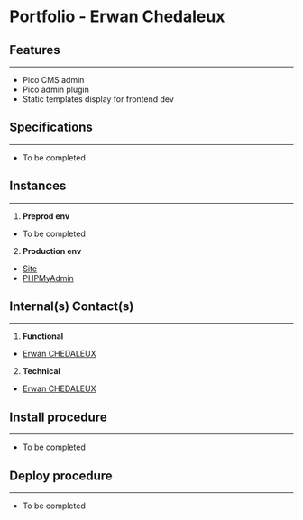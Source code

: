 Portfolio - Erwan Chedaleux
========================

Features
--------------
***
  * Pico CMS admin
  * Pico admin plugin
  * Static templates display for frontend dev


Specifications
--------------
***
  * To be completed


Instances
--------------
***
1. **Preprod env**
  * To be completed

2. **Production env**
  * [Site](http://www.erwan-chedaleux.fr/)
  * [PHPMyAdmin](https://phpmyadmin.ovh.net/)


Internal(s) Contact(s)
--------------
***
1. **Functional**
  * [Erwan CHEDALEUX](mailto:erwan.chedaleux@gmail.com)

2. **Technical**
  * [Erwan CHEDALEUX](mailto:erwan.chedaleux@gmail.com)


Install procedure
--------------
***
  * To be completed


Deploy procedure
--------------
***
  * To be completed
